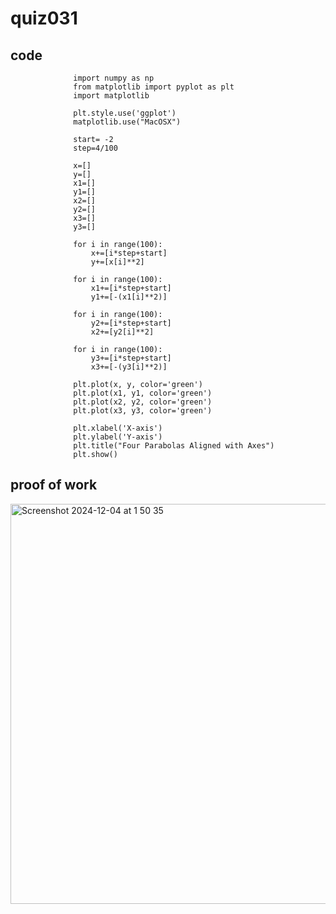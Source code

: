 #  quiz031

## code
                  import numpy as np
                  from matplotlib import pyplot as plt
                  import matplotlib
                  
                  plt.style.use('ggplot')
                  matplotlib.use("MacOSX")
                  
                  start= -2
                  step=4/100
                  
                  x=[]
                  y=[]
                  x1=[]
                  y1=[]
                  x2=[]
                  y2=[]
                  x3=[]
                  y3=[]
                  
                  for i in range(100):
                      x+=[i*step+start]
                      y+=[x[i]**2]
                  
                  for i in range(100):
                      x1+=[i*step+start]
                      y1+=[-(x1[i]**2)]
                  
                  for i in range(100):
                      y2+=[i*step+start]
                      x2+=[y2[i]**2]
                  
                  for i in range(100):
                      y3+=[i*step+start]
                      x3+=[-(y3[i]**2)]
                  
                  plt.plot(x, y, color='green')
                  plt.plot(x1, y1, color='green')
                  plt.plot(x2, y2, color='green')
                  plt.plot(x3, y3, color='green')
                  
                  plt.xlabel('X-axis')
                  plt.ylabel('Y-axis')
                  plt.title("Four Parabolas Aligned with Axes")
                  plt.show()

## proof of work
<img width="640" alt="Screenshot 2024-12-04 at 1 50 35" src="https://github.com/user-attachments/assets/86a980f8-a992-47b5-9827-55662b30ba67">
